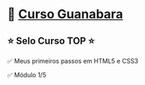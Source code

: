 # 💚 [Curso Guanabara](https://www.cursoemvideo.com/course/html5-css3-modulo1/)

## ⭐ Selo Curso TOP ⭐

✅ Meus primeiros passos em HTML5 e CSS3

✅ Módulo 1/5
